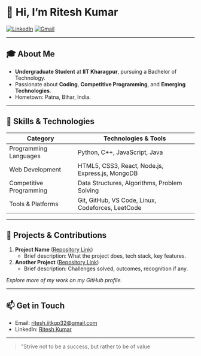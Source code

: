 # 👋 Hi, I’m Ritesh Kumar

[![LinkedIn](https://img.shields.io/badge/LinkedIn-Connect-blue?style=flat&logo=linkedin)](https://www.linkedin.com/in/ritesh-kumar-iitkgp32) [![Gmail](https://img.shields.io/badge/Gmail-contact-red?style=flat&logo=gmail)](mailto:ritesh.iitkgp32@gmail.com)

---

## 🎓 About Me

- **Undergraduate Student** at **IIT Kharagpur**, pursuing a Bachelor of Technology.
- Passionate about **Coding**, **Competitive Programming**, and **Emerging Technologies**.
- Hometown: Patna, Bihar, India.

---

## 🌱 Skills & Technologies

| Category              | Technologies & Tools                              |
|-----------------------|---------------------------------------------------|
| Programming Languages | Python, C++, JavaScript, Java                     |
| Web Development       | HTML5, CSS3, React, Node.js, Express.js, MongoDB   |
| Competitive Programming | Data Structures, Algorithms, Problem Solving     |
| Tools & Platforms     | Git, GitHub, VS Code, Linux, Codeforces, LeetCode  |

---

## 🚀 Projects & Contributions

1. **Project Name** ([Repository Link](https://github.com/RiteshKumar32/project-name))
   - Brief description: What the project does, tech stack, key features.
2. **Another Project** ([Repository Link](https://github.com/RiteshKumar32/another-project))
   - Brief description: Challenges solved, outcomes, recognition if any.

*Explore more of my work on my GitHub profile.*

---

## 📫 Get in Touch

- Email: [ritesh.iitkgp32@gmail.com](mailto:ritesh.iitkgp32@gmail.com)
- LinkedIn: [Ritesh Kumar](https://www.linkedin.com/in/ritesh-kumar-iitkgp32)

---

> "Strive not to be a success, but rather to be of value
